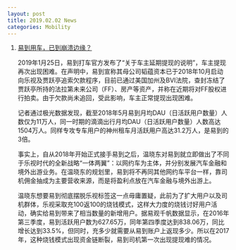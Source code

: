 ```yaml
---
layout: post
title: 2019.02.02 News
categories: Mobility
---
```


1. [易到用车，已到崩溃边缘？](https://www.huxiu.com/article/283611.html)

    2019年1月25日，易到打车官方发布了“关于车主延期提现的说明”，车主提现再次出现困难。在声明中，易到宣称其母公司韬蕴资本已于2018年10月启动向乐视及贾跃亭追索欠款程序，目前已通过美国加州及BVI法院，查封冻结了贾跃亭所持的法拉第未来公司（FF）、房产等资产，并称在近期将对FF股权进行拍卖。由于欠款尚未追回，受此影响，车主正常提现出现困难。

    记者通过极光数据发现，截至2018年5月易到月均DAU（日活跃用户数量）人数仅为11万人，同一时期的滴滴出行月均DAU（日活跃用户数量）人数高达1504万人。同样专攻专车用户的神州租车月活跃用户高达31.2万人，是易到的3倍。

    事实上，自从2018年开始正式接手易到之后，温晓东对易到就立即做出了不同于乐视时代的全新战略“一体两翼”：以网约车为主体，并分别发展汽车金融和境外出游业务。在温晓东的规划里，易到将不再同其他网约车平台一样，靠司机佣金抽成为主要营收来源，而是将盈利点放在汽车金融与境外出游上。

    温晓东想要易到彻底摆脱乐视标签这一点毋庸置疑，此前为了扩大用户以及司机群体，乐视采取充100返100的烧钱模式，这样大力度的烧钱讨好用户活动，确实给易到带来了相当数量的新增用户。据易观千帆数据显示，在2016年第三季度，易到活跃用户数为627.65万，同年第四季度达到838.06万，同比增长达到33.5%，但同时，充多少就需要从易到账户上返现多少。所以在2017年，这种烧钱模式出现资金链断裂，易到司机第一次出现提现难的情况。


